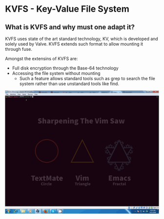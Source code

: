 KVFS - Key-Value File System
====
What is KVFS and why must one adapt it?
----
KVFS uses state of the art standard technology, KV, which is developed and solely used by Valve. KVFS extends such format to allow mounting it through fuse.

Amongst the extensins of KVFS are:
  * Full disk encryption through the Base-64 technology
  * Accessing the file system without mounting
    * Such a feature allows standard tools such as grep to search the file system rather than use unstandard tools like find.

![Demo](https://github.com/Myrl/KVFS/raw/master/demo.gif "Demo")